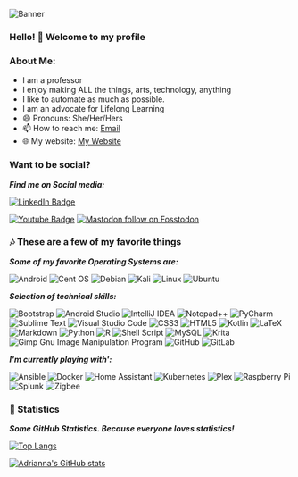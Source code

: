 
![Banner](https://user-images.githubusercontent.com/4413111/198340816-b2cc6768-c321-465c-9276-2cc30968d1c6.jpg)

### Hello! 👋  Welcome to my profile 

<!--
**aholdengouveia/aholdengouveia** is a ✨ _special_ ✨ repository because its `README.md` (this file) appears on your GitHub profile.

Here are some ideas to get you started:

- 🔭 I’m currently working on ...
- 🌱 I’m currently learning ...
- 👯 I’m looking to collaborate on ...
- 🤔 I’m looking for help with ...
- 💬 Ask me about ...


- ⚡ Fun fact: ...
-->

### About Me:
- I am a professor
- I enjoy making ALL the things, arts, technology, anything 
- I like to automate as much as possible. 
- I am an advocate for Lifelong Learning
- 😄 Pronouns: She/Her/Hers
- 📫 How to reach me: 
[Email](mailto:admin@aholdengouveia.name?subject=Questions "Hello, ")
 - 🌐 My website: 
 [My Website](https://www.aholdengouveia.name/index.html "Welcome to my Website")



### Want to be social?
***Find me on Social media:***

<a href="https://linkedin.com/in/aholdengouveia"><img src="https://img.shields.io/badge/linkedin-%230077B5.svg?style=for-the-badge&logo=linkedin&logoColor=white=https://linkedin.com/in/aholdengouveia" alt="LinkedIn Badge"></a> 

<a href="tube.com/channel/UCebdI1gT84U7PBtJFUTrIQA"><img src="https://img.shields.io/badge/YouTube-%23FF0000.svg?style=for-the-badge&logo=YouTube&logoColor=white=tube.com/channel/UCebdI1gT84U7PBtJFUTrIQA" alt="Youtube Badge"></a>
<a href="https://fosstodon.org/@aholdengouveia"><img src="https://img.shields.io/badge/Mastodon-6364FF.svg?style=for-the-badge&logo=Mastodon&logoColor=white=https://fosstodon.org/@aholdengouveia" alt="Mastodon follow on Fosstodon"></a>



   
### 🎶 These are a few of my favorite things
***Some of my favorite Operating Systems are:***

 ![Android](https://img.shields.io/badge/Android-3DDC84?style=for-the-badge&logo=android&logoColor=white)
![Cent OS](https://img.shields.io/badge/cent%20os-002260?style=for-the-badge&logo=centos&logoColor=F0F0F0)
![Debian](https://img.shields.io/badge/Debian-D70A53?style=for-the-badge&logo=debian&logoColor=white)
![Kali](https://img.shields.io/badge/Kali-268BEE?style=for-the-badge&logo=kalilinux&logoColor=white)
![Linux](https://img.shields.io/badge/Linux-FCC624?style=for-the-badge&logo=linux&logoColor=black)
![Ubuntu](https://img.shields.io/badge/Ubuntu-E95420?style=for-the-badge&logo=ubuntu&logoColor=white)

***Selection of technical skills:***

![Bootstrap](https://img.shields.io/badge/bootstrap-%23563D7C.svg?style=for-the-badge&logo=bootstrap&logoColor=white)
![Android Studio](https://img.shields.io/badge/Android%20Studio-3DDC84.svg?style=for-the-badge&logo=android-studio&logoColor=white)
![IntelliJ IDEA](https://img.shields.io/badge/IntelliJIDEA-000000.svg?style=for-the-badge&logo=intellij-idea&logoColor=white)
![Notepad++](https://img.shields.io/badge/Notepad++-90E59A.svg?style=for-the-badge&logo=notepad%2b%2b&logoColor=black)
![PyCharm](https://img.shields.io/badge/pycharm-143?style=for-the-badge&logo=pycharm&logoColor=black&color=black&labelColor=green)
![Sublime Text](https://img.shields.io/badge/sublime_text-%23575757.svg?style=for-the-badge&logo=sublime-text&logoColor=important)
![Visual Studio Code](https://img.shields.io/badge/Visual%20Studio%20Code-0078d7.svg?style=for-the-badge&logo=visual-studio-code&logoColor=white)
![CSS3](https://img.shields.io/badge/css3-%231572B6.svg?style=for-the-badge&logo=css3&logoColor=white)
![HTML5](https://img.shields.io/badge/html5-%23E34F26.svg?style=for-the-badge&logo=html5&logoColor=white)
![Kotlin](https://img.shields.io/badge/kotlin-%237F52FF.svg?style=for-the-badge&logo=kotlin&logoColor=white)
![LaTeX](https://img.shields.io/badge/latex-%23008080.svg?style=for-the-badge&logo=latex&logoColor=white)
![Markdown](https://img.shields.io/badge/markdown-%23000000.svg?style=for-the-badge&logo=markdown&logoColor=white)
![Python](https://img.shields.io/badge/python-3670A0?style=for-the-badge&logo=python&logoColor=ffdd54)
![R](https://img.shields.io/badge/r-%23276DC3.svg?style=for-the-badge&logo=r&logoColor=white)
![Shell Script](https://img.shields.io/badge/shell_script-%23121011.svg?style=for-the-badge&logo=gnu-bash&logoColor=white)
![MySQL](https://img.shields.io/badge/mysql-%2300f.svg?style=for-the-badge&logo=mysql&logoColor=white)
![Krita](https://img.shields.io/badge/Krita-203759?style=for-the-badge&logo=krita&logoColor=EEF37B)
![Gimp Gnu Image Manipulation Program](https://img.shields.io/badge/Gimp-657D8B?style=for-the-badge&logo=gimp&logoColor=FFFFFF)
![GitHub](https://img.shields.io/badge/github-%23121011.svg?style=for-the-badge&logo=github&logoColor=white)
![GitLab](https://img.shields.io/badge/gitlab-%23181717.svg?style=for-the-badge&logo=gitlab&logoColor=white)


***I'm currently playing with':***


![Ansible](https://img.shields.io/badge/ansible-%231A1918.svg?style=for-the-badge&logo=ansible&logoColor=white)
![Docker](https://img.shields.io/badge/docker-%230db7ed.svg?style=for-the-badge&logo=docker&logoColor=white)
![Home Assistant](https://img.shields.io/badge/home%20assistant-%2341BDF5.svg?style=for-the-badge&logo=home-assistant&logoColor=white)
![Kubernetes](https://img.shields.io/badge/kubernetes-%23326ce5.svg?style=for-the-badge&logo=kubernetes&logoColor=white)
![Plex](https://img.shields.io/badge/plex-%23E5A00D.svg?style=for-the-badge&logo=plex&logoColor=white)
![Raspberry Pi](https://img.shields.io/badge/-RaspberryPi-C51A4A?style=for-the-badge&logo=Raspberry-Pi)
![Splunk](https://img.shields.io/badge/splunk-%23000000.svg?style=for-the-badge&logo=splunk&logoColor=white)
![Zigbee](https://img.shields.io/badge/zigbee-%23EB0443.svg?style=for-the-badge&logo=zigbee&logoColor=white)


          

### 🧮 Statistics
***Some GitHub Statistics.  Because everyone loves statistics!***

[![Top Langs](https://github-readme-stats.vercel.app/api/top-langs/?username=aholdengouveia&layout=compact)](https://github.com/aholdengouveia)

<!--[![Visitors](https://visitor-badge.glitch.me/badge?page_id=aholdengouveia.aholdengouveia)](https://www.aholdengouveia.name/)-->
[![Adrianna's GitHub stats](https://github-readme-stats.vercel.app/api?username=aholdengouveia\&rank_icon=github)](https://github.com/aholdengouveia/github-readme-stats)

